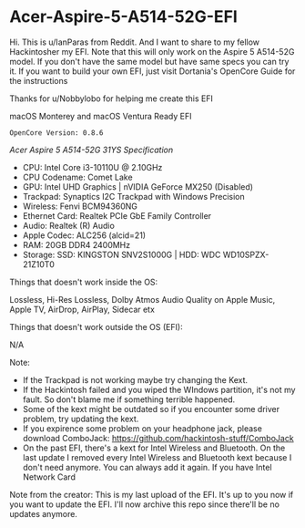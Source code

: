 # Acer-Aspire-5-A514-52G-EFI
Hi. This is u/IanParas from Reddit. And I want to share to my fellow Hackintosher my EFI. Note that this will only work on the Aspire 5 A514-52G model. If you don't have the same model but have same specs you can try it. If you want to build your own EFI, just visit Dortania's OpenCore Guide for the instructions

Thanks for u/Nobbylobo for helping me create this EFI

macOS Monterey and macOS Ventura Ready EFI

`OpenCore Version: 0.8.6`

*Acer Aspire 5 A514-52G 31YS Specification*

- CPU: Intel Core i3-10110U @ 2.10GHz
- CPU Codename: Comet Lake
- GPU: Intel UHD Graphics | nVIDIA GeForce MX250 (Disabled)
- Trackpad: Synaptics I2C Trackpad with Windows Precision 
- Wireless: Fenvi BCM94360NG
- Ethernet Card: Realtek PCIe GbE Family Controller
- Audio: Realtek (R) Audio
- Apple Codec: ALC256 (alcid=21)
- RAM: 20GB DDR4 2400MHz
- Storage:  SSD: KINGSTON SNV2S1000G | HDD: WDC WD10SPZX-21Z10T0


Things that doesn't work inside the OS: 

Lossless, Hi-Res Lossless, Dolby Atmos Audio Quality on Apple Music, Apple TV, AirDrop, AirPlay, Sidecar etx


Things that doesn't work outside the OS (EFI):

N/A

Note:
- If the Trackpad is not working maybe try changing the Kext.
- If the Hackintosh failed and you wiped the WIndows partition, it's not my fault. So don't blame me if something terrible happened.
- Some of the kext might be outdated so if you encounter some driver problem, try updating the kext.
- If you expirence some problem on your headphone jack, please download ComboJack: https://github.com/hackintosh-stuff/ComboJack
- On the past EFI, there's a kext for Intel Wireless and Bluetooth. On the last update I removed every Intel Wireless and Bluetooth kext because I don't need anymore. You can always add it again. If you have Intel Network Card

Note from the creator:
This is my last upload of the EFI. It's up to you now if you want to update the EFI. I'll now archive this repo since there'll be no updates anymore.
